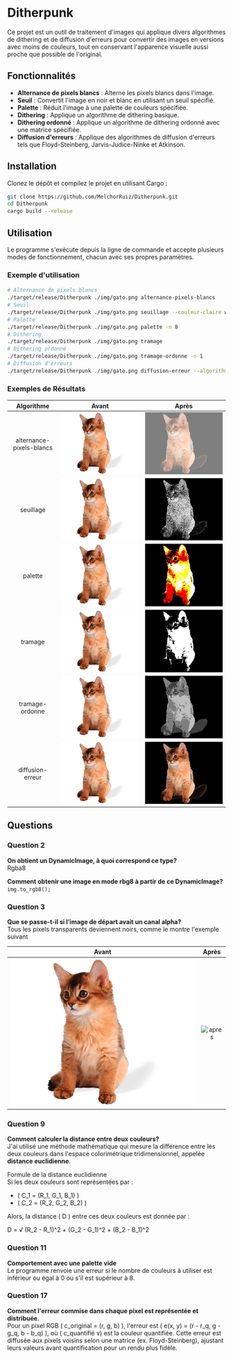 # Ditherpunk

Ce projet est un outil de traitement d'images qui applique divers algorithmes de dithering et de diffusion d'erreurs pour convertir des images en versions avec moins de couleurs, tout en conservant l'apparence visuelle aussi proche que possible de l'original.

## Fonctionnalités

- **Alternance de pixels blancs** : Alterne les pixels blancs dans l'image.
- **Seuil** : Convertit l'image en noir et blanc en utilisant un seuil spécifié.
- **Palette** : Réduit l'image à une palette de couleurs spécifiée.
- **Dithering** : Applique un algorithme de dithering basique.
- **Dithering ordonné** : Applique un algorithme de dithering ordonné avec une matrice spécifiée.
- **Diffusion d'erreurs** : Applique des algorithmes de diffusion d'erreurs tels que Floyd-Steinberg, Jarvis-Judice-Ninke et Atkinson.

## Installation
Clonez le dépôt et compilez le projet en utilisant Cargo :
```bash
git clone https://github.com/MelchorRuiz/Ditherpunk.git
cd Ditherpunk
cargo build --release
```

## Utilisation
Le programme s'exécute depuis la ligne de commande et accepte plusieurs modes de fonctionnement, chacun avec ses propres paramètres.

### Exemple d'utilisation

```bash
# Alternance de pixels blancs
./target/release/Ditherpunk ./img/gato.png alternance-pixels-blancs
# Seuil
./target/release/Ditherpunk ./img/gato.png seuillage --couleur-claire white --couleur-foncee black
# Palette
./target/release/Ditherpunk ./img/gato.png palette -n 8
# Dithering
./target/release/Ditherpunk ./img/gato.png tramage 
# Dithering ordonné
./target/release/Ditherpunk ./img/gato.png tramage-ordonne -n 1
# Diffusion d'erreurs
./target/release/Ditherpunk ./img/gato.png diffusion-erreur --algorithme floyd_steinberg
```

### Exemples de Résultats

| Algorithme | Avant | Après | 
| :-: | :-: | :-: |
| alternance-pixels-blancs | ![avant](./img/gato.png) | ![apres](./img/gato_rgb_white.png) |
| seuillage | ![avant](./img/gato.png) | ![apres](./img/gato_rgb_dithering.png) |
| palette | ![avant](./img/gato.png) | ![apres](./img/gato_rgb_pallet.png) |
| tramage | ![avant](./img/gato.png) | ![apres](./img/gato_rgb_thresholding.png) |
| tramage-ordonne | ![avant](./img/gato.png) | ![apres](./img/gato_rgb_ordered_dithering.png) |
| diffusion-erreur | ![avant](./img/gato.png) | ![apres](./img/gato_rgb_error_diffusion.png) |

## Questions

### Question 2

**On obtient un DynamicImage, à quoi correspond ce type?**<br>
Rgba8

**Comment obtenir une image en mode rbg8 à partir de ce DynamicImage?**<br>
```img.to_rgb8();```

### Question 3
**Que se passe-t-il si l’image de départ avait un canal alpha?**<br>
Tous les pixels transparents deviennent noirs, comme le montre l'exemple suivant

| Avant | Après | 
| :-: | :-: |
| ![avant](./img/gato.png) | ![apres](./img/gato_rgb.png) |

### Question 9
**Comment calculer la distance entre deux couleurs?**<br>
J'ai utilisé une méthode mathématique qui mesure la différence entre les deux couleurs dans l'espace colorimétrique tridimensionnel, appelée **distance euclidienne**.

Formule de la distance euclidienne<br>
Si les deux couleurs sont représentées par :
- ( C_1 = (R_1, G_1, B_1) )
- ( C_2 = (R_2, G_2, B_2) )

Alors, la distance \( D \) entre ces deux couleurs est donnée par :

D = √ (R_2 - R_1)^2 + (G_2 - G_1)^2 + (B_2 - B_1)^2

### Question 11
**Comportement avec une palette vide**<br>
Le programme renvoie une erreur si le nombre de couleurs à utiliser est inférieur ou égal à 0 ou s'il est supérieur à 8.

### Question 17
**Comment l'erreur commise dans chaque pixel est représentée et distribuée.**<br>
Pour un pixel RGB ( c_original = (r, g, b) ), l'erreur est ( e(x, y) = (r - r_q, g - g_q, b - b_q) ), où ( c_quantifié v) est la couleur quantifiée. Cette erreur est diffusée aux pixels voisins selon une matrice (ex. Floyd-Steinberg), ajustant leurs valeurs avant quantification pour un rendu plus fidèle.
